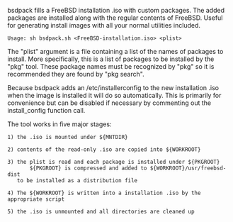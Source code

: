 bsdpack fills a FreeBSD installation .iso with custom packages. The added packages are installed along with the regular contents of FreeBSD. Useful for generating install images with all your normal utilities included.

	Usage: sh bsdpack.sh <FreeBSD-installation.iso> <plist>

The "plist" argument is a file containing a list of the names of packages to install. More specifically, this is a list of packages to be installed by the "pkg" tool. These package names must be recognized by "pkg" so it is recommended they are found by "pkg search".

Because bsdpack adds an /etc/installerconfig to the new installation .iso when the image is installed it will do so automatically. This is primarily for convenience but can be disabled if necessary by commenting out the install_config function call.

The tool works in five major stages:

    1) the .iso is mounted under ${MNTDIR}
    
    2) contents of the read-only .iso are copied into ${WORKROOT}

    3) the plist is read and each package is installed under ${PKGROOT}
       	   ${PKGROOT} is compressed and added to ${WORKROOT}/usr/freebsd-dist
	   to be installed as a distribution file

    4) The ${WORKROOT} is written into a installation .iso by the appropriate script

    5) the .iso is unmounted and all directories are cleaned up

